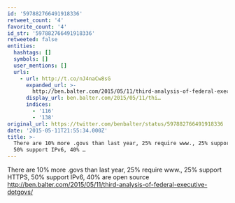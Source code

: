 ```yaml
---
id: '597882766491918336'
retweet_count: '4'
favorite_count: '4'
id_str: '597882766491918336'
retweeted: false
entities:
  hashtags: []
  symbols: []
  user_mentions: []
  urls:
    - url: http://t.co/nJ4naCw8sG
      expanded_url: >-
        http://ben.balter.com/2015/05/11/third-analysis-of-federal-executive-dotgovs/
      display_url: ben.balter.com/2015/05/11/thi…
      indices:
        - '116'
        - '138'
original_url: https://twitter.com/benbalter/status/597882766491918336
date: '2015-05-11T21:55:34.000Z'
title: >-
  There are 10% more .govs than last year, 25% require www., 25% support HTTPS,
  50% support IPv6, 40% …
---
```


There are 10% more .govs than last year, 25% require www., 25% support HTTPS, 50% support IPv6, 40% are open source http://ben.balter.com/2015/05/11/third-analysis-of-federal-executive-dotgovs/